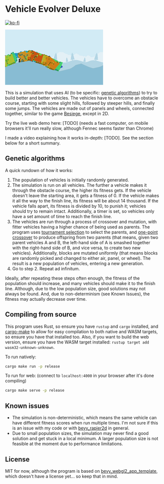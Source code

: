 # Vehicle Evolver Deluxe

[![ko-fi](https://www.ko-fi.com/img/githubbutton_sm.svg)](https://ko-fi.com/W7W2X7WN)

![Demo](promo/vehicles.gif)

This is a simulation that uses AI (to be specific: [genetic algorithms](https://en.wikipedia.org/wiki/Genetic_algorithm)) to try to build better and better vehicles. The vehicles have to overcome an obstacle course, starting with some slight hills, followed by steeper hills, and finally some jumps. The vehicles are made out of panels and wheels, connected together, similar to the game [Besiege](https://store.steampowered.com/app/346010/Besiege/), except in 2D.

Try the live web demo here: [TODO] (needs a fast computer, on mobile browsers it'll run really slow, although Fennec seems faster than Chrome)

I made a video explaining how it works in-depth: [TODO]. See the section below for a short summary.

## Genetic algorithms

A quick rundown of how it works:

1. The population of vehicles is initially randomly generated.
2. The simulation is run on all vehicles. The further a vehicle makes it through the obstacle course, the higher its fitness gets. If the vehicle doesn't leave the starting area, it gets a fitness of 0. If the vehicle makes it all the way to the finish line, its fitness will be about 14 thousand.  If the vehicle falls apart, its fitness is divided by 10, to punish it; vehicles should try to remain intact. Additionally, a timer is set, so vehicles only have a set amount of time to reach the finish line.
3. The vehicles are run through a process of crossover and mutation, with fitter vehicles having a higher chance of being used as parents. The program uses [tournament selection](https://en.wikipedia.org/wiki/Tournament_selection) to select the parents, and [one-point crossover](https://en.wikipedia.org/wiki/Crossover_(genetic_algorithm)#One-point_crossover) to produce offspring from two parents (that means, given two parent vehicles A and B, the left-hand side of A is smashed together with the right-hand side of B, and vice versa, to create two new vehicles). Additionally, blocks are mutated uniformly (that means blocks are randomly picked and changed to either air, panel, or wheel). The result is a new population of vehicles, entering a new generation.
4. Go to step 2. Repeat ad infinitum.

Ideally, after repeating these steps often enough, the fitness of the population should increase, and many vehicles should make it to the finish line. Although, due to the low population size, good solutions may not always be found. And, due to non-determinism (see Known Issues), the fitness may actually decrease over time.

## Compiling from source

This program uses Rust, so ensure you have `rustup` and `cargo` installed, and [cargo-make](https://github.com/sagiegurari/cargo-make) to allow for easy compilation to both native and WASM targets, so ensure you have that installed too. Also, if you want to build the web version, ensure you have the WASM target installed: `rustup target add wasm32-unknown-unknown`.

To run natively:

```bash
cargo make run -p release
```

To run for web: (connect to `localhost:4000` in your browser after it's done compiling)

```bash
cargo make serve -p release
```

## Known issues

- The simulation is non-deterministic, which means the same vehicle can have different fitness scores when run multiple times. I'm not sure if this is an issue with my code or with [bevy_rapier2d](https://github.com/dimforge/bevy_rapier/issues/79) in general.
- Due to small population sizes, the simulation may never find a good solution and get stuck in a local minimum. A larger population size is not feasible at the moment due to performance limitations.

## License

MIT for now, although the program is based on [bevy_webgl2_app_template](https://github.com/mrk-its/bevy_webgl2_app_template), which doesn't have a license yet... so keep that in mind.
